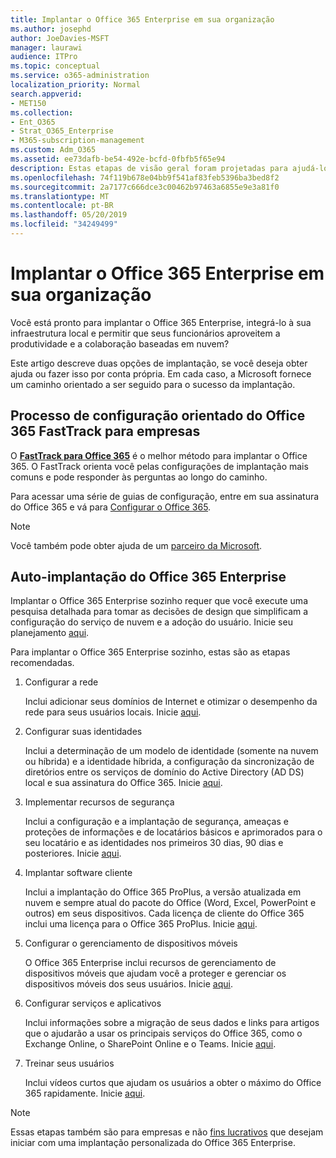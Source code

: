 ```yaml
---
title: Implantar o Office 365 Enterprise em sua organização
ms.author: josephd
author: JoeDavies-MSFT
manager: laurawi
audience: ITPro
ms.topic: conceptual
ms.service: o365-administration
localization_priority: Normal
search.appverid:
- MET150
ms.collection:
- Ent_O365
- Strat_O365_Enterprise
- M365-subscription-management
ms.custom: Adm_O365
ms.assetid: ee73dafb-be54-492e-bcfd-0fbfb5f65e94
description: Estas etapas de visão geral foram projetadas para ajudá-lo a configurar sua rede, criar suas identidades, implantar o Office 365 ProPlus, migrar seus dados e ajudar as pessoas da sua organização a começar a usar o Office 365.
ms.openlocfilehash: 74f119b678e04bb9f541af83feb5396ba3bed8f2
ms.sourcegitcommit: 2a7177c666dce3c00462b97463a6855e9e3a81f0
ms.translationtype: MT
ms.contentlocale: pt-BR
ms.lasthandoff: 05/20/2019
ms.locfileid: "34249499"
---
```

# <a name="deploy-office-365-enterprise-for-your-organization"></a>Implantar o Office 365 Enterprise em sua organização

Você está pronto para implantar o Office 365 Enterprise, integrá-lo à sua infraestrutura local e permitir que seus funcionários aproveitem a produtividade e a colaboração baseadas em nuvem?

Este artigo descreve duas opções de implantação, se você deseja obter ajuda ou fazer isso por conta própria. Em cada caso, a Microsoft fornece um caminho orientado a ser seguido para o sucesso da implantação.

## <a name="guided-enterprise-office-365-setup-process-with-fasttrack"></a>Processo de configuração orientado do Office 365 FastTrack para empresas

O **[FastTrack para Office 365](https://docs.microsoft.com/fasttrack/O365-fasttrack-benefit-for-office-365)** é o melhor método para implantar o Office 365. O FastTrack orienta você pelas configurações de implantação mais comuns e pode responder às perguntas ao longo do caminho. 

Para acessar uma série de guias de configuração, entre em sua assinatura do Office 365 e vá para [Configurar o Office 365](https://aka.ms/o365fasttrack).

>[!Note]
>Você também pode obter ajuda de um [parceiro da Microsoft](https://www.microsoft.com/solution-providers/home).
>

## <a name="self-deployment-of-office-365-enterprise"></a>Auto-implantação do Office 365 Enterprise

Implantar o Office 365 Enterprise sozinho requer que você execute uma pesquisa detalhada para tomar as decisões de design que simplificam a configuração do serviço de nuvem e a adoção do usuário. Inicie seu planejamento [aqui](get-your-organization-ready-for-office-365.md).

Para implantar o Office 365 Enterprise sozinho, estas são as etapas recomendadas.

1. Configurar a rede

   Inclui adicionar seus domínios de Internet e otimizar o desempenho da rede para seus usuários locais. Inicie [aqui](set-up-network-for-office-365.md).
 
2. Configurar suas identidades

   Inclui a determinação de um modelo de identidade (somente na nuvem ou híbrida) e a identidade híbrida, a configuração da sincronização de diretórios entre os serviços de domínio do Active Directory (AD DS) local e sua assinatura do Office 365. Inicie [aqui](protect-your-global-administrator-accounts.md).

3. Implementar recursos de segurança

   Inclui a configuração e a implantação de segurança, ameaças e proteções de informações e de locatários básicos e aprimorados para o seu locatário e as identidades nos primeiros 30 dias, 90 dias e posteriores. Inicie [aqui](https://docs.microsoft.com/office365/securitycompliance/security-roadmap).
 
4. Implantar software cliente

   Inclui a implantação do Office 365 ProPlus, a versão atualizada em nuvem e sempre atual do pacote do Office (Word, Excel, PowerPoint e outros) em seus dispositivos. Cada licença de cliente do Office 365 inclui uma licença para o Office 365 ProPlus. Inicie [aqui](https://docs.microsoft.com/DeployOffice/deployment-guide-for-office-365-proplus).
 
5. Configurar o gerenciamento de dispositivos móveis

   O Office 365 Enterprise inclui recursos de gerenciamento de dispositivos móveis que ajudam você a proteger e gerenciar os dispositivos móveis dos seus usuários. Inicie [aqui](https://support.office.com/article/set-up-mobile-device-management-mdm-in-office-365-dd892318-bc44-4eb1-af00-9db5430be3cd).
 
6. Configurar serviços e aplicativos

   Inclui informações sobre a migração de seus dados e links para artigos que o ajudarão a usar os principais serviços do Office 365, como o Exchange Online, o SharePoint Online e o Teams. Inicie [aqui](configure-services-and-applications.md).
 
7. Treinar seus usuários

   Inclui vídeos curtos que ajudam os usuários a obter o máximo do Office 365 rapidamente. Inicie [aqui](https://docs.microsoft.com/office365/admin/admin-overview/get-started-with-office-365#training-resources-for-your-users).
 

>[!Note]
>Essas etapas também são para empresas e não [fins lucrativos](https://go.microsoft.com/fwlink/?LinkId=627221) que desejam iniciar com uma implantação personalizada do Office 365 Enterprise. 
>
